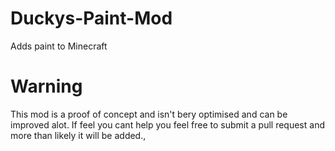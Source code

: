 # Duckys-Paint-Mod
Adds paint to Minecraft

# Warning
This mod is a proof of concept and isn't bery optimised and can be improved alot. If feel you cant help you feel free to 
submit a pull request and more than likely it will be added.,
